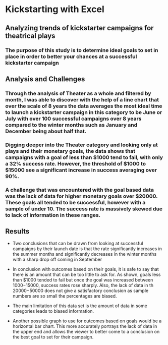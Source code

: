 # Kickstarting with Excel

## Analyzing trends of kickstarter campaigns for theatrical plays

### The purpose of this study is to determine ideal goals to set in place in order to better your chances at a successful kickstarter campaign

## Analysis and Challenges

### Through the analysis of Theater as a whole and filtered by month, I was able to discover with the help of a line chart that over the scale of 8 years the data averages the most ideal time to launch a kickstarter campaign in this category to be June or July with over 100 successful campaigns over 8 years compared to the winter months such as January and December being about half that.

### Digging deeper into the Theater category and looking only at plays and their monetary goals, the data shows that campaigns with a goal of less than $1000 tend to fail, with only a 32% success rate. However, the threshold of $1000 to $15000 see a significant increase in success averaging over 90%.

### A challenge that was encountered with the goal based data was the lack of data for higher monetary goals over $20000. These goals all tended to be successful, however with a sample of under 10. The success rate is massively skewed due to lack of information in these ranges.

## Results

- Two conclusions that can be drawn from looking at successful campaigns by their launch date is that the rate significantly increases in the summer months and significantly decreases in the winter months with a sharp drop off coming in September

- In conclusion with outcomes based on their goals, it is safe to say that there is an amount that can be too little to ask for. As shown, goals less than $1000 tended to fail but once the goal was increased between $1000-$15000, success rates rose sharply. Also, the lack of data in th $20000-$50000 does not give a satisfactory conclusion as sample numbers are so small the percentages are biased.

- The main limitation of this data set is the amount of data in some categories leads to biased information.

- Another possible graph to use for outcomes based on goals would be a horizontal bar chart. This more accurately portrays the lack of data in the upper end and allows the viewer to better come to a conclusion on the best goal to set for their campaign.
